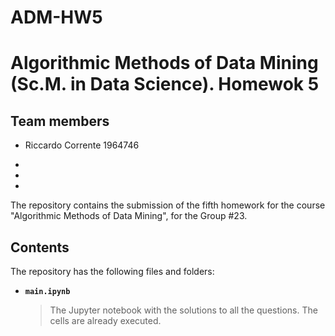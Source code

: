 # ADM-HW5
# Algorithmic Methods of Data Mining (Sc.M. in Data Science). Homewok 5

## Team members
* Riccardo Corrente 1964746
* 
* 

* 
The repository contains the submission of the fifth homework for the course "Algorithmic Methods of Data Mining", for the Group #23.

## Contents
The repository has the following files and folders:

* __`main.ipynb`__
    > The Jupyter notebook with the solutions to all the questions. The cells are already executed.

    
